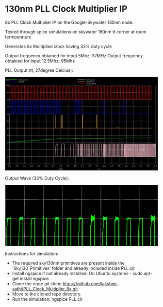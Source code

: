 # 130nm PLL Clock Multiplier IP
8x PLL Clock Multiplier IP on the Google-Skywater 130nm node.

Tested through spice simulations on skywater 180nm tt corner at room termperature

Generates 8x Multiplied clock having 33% duty cycle

Output frequency obtained for input 5Mhz: 37MHz
Output frequency obtained for input 12.5Mhz: 95Mhz


PLL Output (tt, 27degree Celcius):

![](Images/PLL1.jpg)

Output Wave (33% Duty Cycle):

![](Images/DutyCycle.png)


Instructions for simulation:
* The required sky130nm primitives are present inside the 'Sky130_Primitives' folder and already included inside PLL.cir
* Install ngspice if not already installed: 
    On Ubuntu systems - sudo apt-get install ngspice
* Clone the repo:
    git clone https://github.com/lakshmi-sathi/PLL_Clock_Multiplier_8x.git
* Move to the cloned repo directory.
* Run the simulation: 
    ngspice PLL.cir
